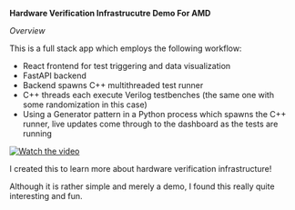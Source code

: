 **Hardware Verification Infrastrucutre Demo For AMD**

*Overview*

This is a full stack app which employs the following workflow:

- React frontend for test triggering and data visualization
- FastAPI backend
- Backend spawns C++ multithreaded test runner
- C++ threads each execute Verilog testbenches (the same one with some randomization in this case)
- Using a Generator pattern in a Python process which spawns the C++ runner, live updates come through to the dashboard as the tests are running

[![Watch the video](https://img.youtube.com/vi/_zO66PiaDEo/maxresdefault.jpg)](https://www.youtube.com/watch?v=_zO66PiaDEo)

I created this to learn more about hardware verification infrastructure!

Although it is rather simple and merely a demo, I found this really quite interesting and fun.
